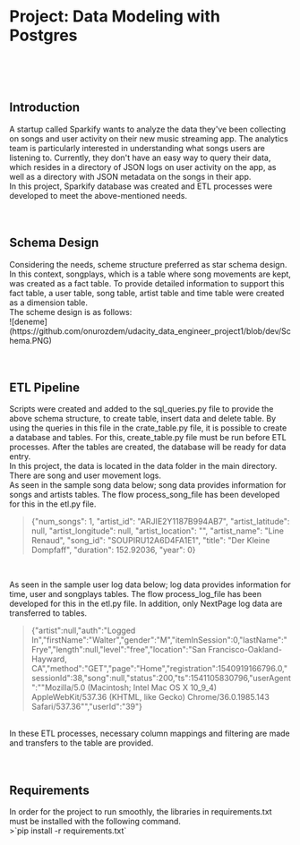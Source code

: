 <h1>Project: Data Modeling with Postgres</h1>

<br>
<br>
<br>

<h2>Introduction</h2>
A startup called Sparkify wants to analyze the data they've been collecting on songs and user activity on their new music streaming app. The analytics team is particularly interested in understanding what songs users are listening to. Currently, they don't have an easy way to query their data, which resides in a directory of JSON logs on user activity on the app, as well as a directory with JSON metadata on the songs in their app.
<br>
In this project, Sparkify database was created and ETL processes were developed to meet the above-mentioned needs.

<br>
<br>
<br>

<h2>Schema Design</h2>
Considering the needs, scheme structure preferred as star schema design. 
<br>
In this context, songplays, which is a table where song movements are kept, was created as a fact table. To provide detailed information to support this fact table, a user table, song table, artist table and time table were created as a dimension table.
<br>
The scheme design is as follows:
<br>
![deneme](https://github.com/onurozdem/udacity_data_engineer_project1/blob/dev/Schema.PNG)
<br>
<br>
<br>

<h2>ETL Pipeline</h2>
Scripts were created and added to the sql_queries.py file to provide the above schema structure, to create table, insert data and delete table.
By using the queries in this file in the crate_table.py file, it is possible to create a database and tables. For this, create_table.py file must be run before ETL processes. 
After the tables are created, the database will be ready for data entry. 
<br>
In this project, the data is located in the data folder in the main directory. There are song and user movement logs.
<br>
As seen in the sample song data below; song data provides information for songs and artists tables. The flow process_song_file has been developed for this in the etl.py file.

> {"num_songs": 1, "artist_id": "ARJIE2Y1187B994AB7", "artist_latitude": null, "artist_longitude": null, "artist_location": "", "artist_name": "Line Renaud", "song_id": "SOUPIRU12A6D4FA1E1", "title": "Der Kleine Dompfaff", "duration": 152.92036, "year": 0}

<br>

As seen in the sample user log data below; log data provides information for time, user and songplays tables. The flow process_log_file has been developed for this in the etl.py file. In addition, only NextPage log data are transferred to tables.
>{"artist":null,"auth":"Logged In","firstName":"Walter","gender":"M","itemInSession":0,"lastName":"Frye","length":null,"level":"free","location":"San Francisco-Oakland-Hayward, CA","method":"GET","page":"Home","registration":1540919166796.0,"sessionId":38,"song":null,"status":200,"ts":1541105830796,"userAgent":"\"Mozilla\/5.0 (Macintosh; Intel Mac OS X 10_9_4) AppleWebKit\/537.36 (KHTML, like Gecko) Chrome\/36.0.1985.143 Safari\/537.36\"","userId":"39"}

<br>
In these ETL processes, necessary column mappings and filtering are made and transfers to the table are provided. 

<br>
<br>
<br>

<h2>Requirements</h2>
In order for the project to run smoothly, the libraries in requirements.txt must be installed with the following command.
<br>
>`pip install -r requirements.txt`
